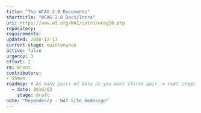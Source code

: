 ```yaml
---
title: "The WCAG 2.0 Documents"
shorttitle: "WCAG 2.0 Docs/Intro"
uri: https://www.w3.org/WAI/intro/wcag20.php
repository: 
requirements: 
updated: 2008-12-17
current-stage: maintenance
active: false
urgency: 3
effort: 2
rm: Brent
contributors:
- Shawn
roadmap: # As many pairs of data as you want (first pair -> next stage in the tool)
  - date: 2016/Q3
    stage: draft
note: "Dependency - WAI Site Redesign"
---
```

